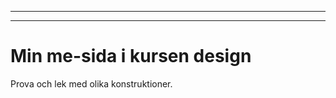  ---
---
Min me-sida i kursen design
=========================

Prova och lek med olika konstruktioner.
